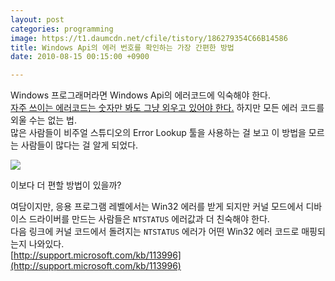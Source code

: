 ```yaml
---
layout: post
categories: programming
image: https://t1.daumcdn.net/cfile/tistory/186279354C66B14586
title: Windows Api의 에러 번호를 확인하는 가장 간편한 방법
date: 2010-08-15 00:15:00 +0900

---
```

Windows 프로그래머라면 Windows Api의 에러코드에 익숙해야 한다.  
[자주 쓰이는 에러코드는 숫자만 봐도 그냥 외우고 있어야 한다.](https://devblogs.microsoft.com/oldnewthing/20100127-00/?p=15163)
하지만 모든 에러 코드를 외울 수는 없는 법.  
많은 사람들이 비주얼 스튜디오의 Error Lookup 툴을 사용하는 걸 보고 이 방법을 모르는 사람들이 많다는 걸 알게 되었다.

![](https://t1.daumcdn.net/cfile/tistory/186279354C66B14586)

이보다 더 편할 방법이 있을까?

여담이지만, 응용 프로그램 레벨에서는 Win32 에러를 받게 되지만 커널 모드에서 디바이스 드라이버를 만드는 사람들은 `NTSTATUS` 에러값과 더 친숙해야 한다.  
다음 링크에 커널 코드에서 돌려지는 `NTSTATUS` 에러가 어떤 Win32 에러 코드로 매핑되는지 나와있다.  
[http://support.microsoft.com/kb/113996](http://support.microsoft.com/kb/113996)